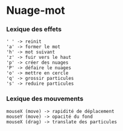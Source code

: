 # Nuage-mot

### Lexique des effets

```
' ' -> reinit
'a' -> former le mot
'h' -> mot suivant
'z' -> fuir vers le haut
'p' -> créer des nuages
'P' -> défaire le nuages
'o' -> mettre en cercle
'q' -> grossir particules
's' -> reduire particules
```
### Lexique des mouvements

```
mouseX (move) -> rapidité de déplacement
mouseY (move) -> opacité du fond
mouseX (drag) -> translate des particules
```
